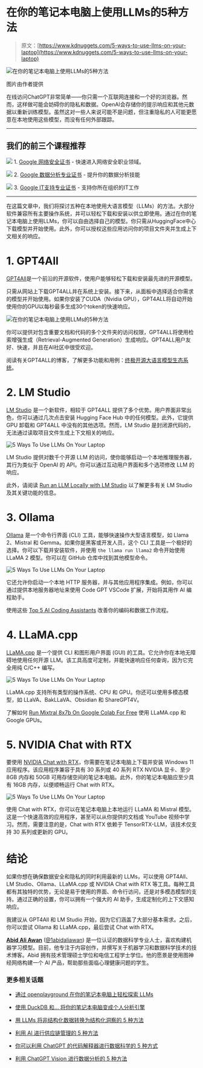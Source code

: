 # 在你的笔记本电脑上使用LLMs的5种方法

> 原文：[https://www.kdnuggets.com/5-ways-to-use-llms-on-your-laptop](https://www.kdnuggets.com/5-ways-to-use-llms-on-your-laptop)

![在你的笔记本电脑上使用LLMs的5种方法](../Images/959531228a0af4fd6fcf399f422784d8.png)

图片由作者提供

在线访问ChatGPT非常简单——你只需一个互联网连接和一个好的浏览器。然而，这样做可能会妨碍你的隐私和数据。OpenAI会存储你的提示响应和其他元数据以重新训练模型。虽然这对一些人来说可能不是问题，但注重隐私的人可能更愿意在本地使用这些模型，而没有任何外部跟踪。

* * *

## 我们的前三个课程推荐

![](../Images/0244c01ba9267c002ef39d4907e0b8fb.png) 1\. [Google 网络安全证书](https://www.kdnuggets.com/google-cybersecurity) - 快速进入网络安全职业领域。

![](../Images/e225c49c3c91745821c8c0368bf04711.png) 2\. [Google 数据分析专业证书](https://www.kdnuggets.com/google-data-analytics) - 提升你的数据分析技能

![](../Images/0244c01ba9267c002ef39d4907e0b8fb.png) 3\. [Google IT支持专业证书](https://www.kdnuggets.com/google-itsupport) - 支持你所在组织的IT工作

* * *

在这篇文章中，我们将探讨五种在本地使用大语言模型（LLMs）的方法。大部分软件兼容所有主要操作系统，并可以轻松下载和安装以供立即使用。通过在你的笔记本电脑上使用LLMs，你可以自由选择自己的模型。你只需从HuggingFace中心下载模型并开始使用。此外，你可以授权这些应用访问你的项目文件夹并生成上下文相关的响应。

# 1\. GPT4All

[GPT4All](https://gpt4all.io/index.html)是一个前沿的开源软件，使用户能够轻松下载和安装最先进的开源模型。

只需从网站上下载GPT4ALL并在系统上安装。接下来，从面板中选择适合你需求的模型并开始使用。如果你安装了CUDA（Nvidia GPU），GPT4ALL将自动开始使用你的GPU以每秒最多生成30个token的快速响应。

![在你的笔记本电脑上使用LLMs的5种方法](../Images/c68d67ddd46c9442bee98a695cfe0c78.png)

你可以提供对包含重要文档和代码的多个文件夹的访问权限，GPT4ALL将使用检索增强生成（Retrieval-Augmented Generation）生成响应。GPT4ALL用户友好、快速，并且在AI社区中很受欢迎。

阅读有关GPT4ALL的博客，了解更多功能和用例：[终极开源大语言模型生态系统](/2023/05/ultimate-opensource-large-language-model-ecosystem.html)。

# 2\. LM Studio

[LM Studio](https://lmstudio.ai/) 是一个新软件，相较于 GPT4ALL 提供了多个优势。用户界面非常出色，你可以通过几次点击安装 Hugging Face Hub 中的任何模型。此外，它提供 GPU 卸载和 GPT4ALL 中没有的其他选项。然而，LM Studio 是封闭源代码的，无法通过读取项目文件生成上下文相关的响应。

![5 Ways To Use LLMs On Your Laptop](../Images/4f5f0c4245979ed4d3f59ee7f7e28f52.png)

LM Studio 提供对数千个开源 LLM 的访问，使你能够启动一个本地推理服务器，其行为类似于 OpenAI 的 API。你可以通过互动用户界面和多个选项修改 LLM 的响应。

此外，请阅读 [Run an LLM Locally with LM Studio](/run-an-llm-locally-with-lm-studio) 以了解更多有关 LM Studio 及其关键功能的信息。

# 3\. Ollama

[Ollama](https://github.com/ollama/ollama) 是一个命令行界面 (CLI) 工具，能够快速操作大型语言模型，如 Llama 2、Mistral 和 Gemma。如果你是黑客或开发人员，这个 CLI 工具是一个极好的选择。你可以下载并安装软件，并使用 `the llama run llama2` 命令开始使用 LLaMA 2 模型。你可以在 GitHub 仓库中找到其他模型命令。

![5 Ways To Use LLMs On Your Laptop](../Images/33c8e965b3f5c20325e58d9f9749d31c.png)

它还允许你启动一个本地 HTTP 服务器，并与其他应用程序集成。例如，你可以通过提供本地服务器地址来使用 Code GPT VSCode 扩展，开始将其用作 AI 编程助手。

使用这些 [Top 5 AI Coding Assistants](/top-5-ai-coding-assistants-you-must-try) 改善你的编码和数据工作流程。

# 4\. LLaMA.cpp

[LLaMA.cpp](https://github.com/ggerganov/llama.cpp) 是一个提供 CLI 和图形用户界面 (GUI) 的工具。它允许你在本地无障碍地使用任何开源 LLM。该工具高度可定制，并能快速响应任何查询，因为它完全用纯 C/C++ 编写。

![5 Ways To Use LLMs On Your Laptop](../Images/e9ff13b2925d46e2dde511a831ca7d36.png)

LLaMA.cpp 支持所有类型的操作系统、CPU 和 GPU。你还可以使用多模态模型，如 LLaVA、BakLLaVA、Obsidian 和 ShareGPT4V。

了解如何 [Run Mixtral 8x7b On Google Colab For Free](/running-mixtral-8x7b-on-google-colab-for-free) 使用 LLaMA.cpp 和 Google GPUs。

# 5\. NVIDIA Chat with RTX

要使用 [NVIDIA Chat with RTX](https://www.nvidia.com/en-us/ai-on-rtx/chat-with-rtx-generative-ai/)，你需要在笔记本电脑上下载并安装 Windows 11 应用程序。该应用程序兼容于具有 30 系列或 40 系列 RTX NVIDIA 显卡、至少 8GB 内存和 50GB 可用存储空间的笔记本电脑。此外，你的笔记本电脑应至少具有 16GB 内存，以便顺畅运行 Chat with RTX。

![5 Ways To Use LLMs On Your Laptop](../Images/62b35ec13c71bd6451ed392e51013cb6.png)

使用 Chat with RTX，你可以在笔记本电脑上本地运行 LLaMA 和 Mistral 模型。这是一个快速高效的应用程序，甚至可以从你提供的文档或 YouTube 视频中学习。然而，需要注意的是，Chat with RTX 依赖于 TensorRTX-LLM，该技术仅支持 30 系列或更新的 GPU。

# 结论

如果你想在确保数据安全和隐私的同时利用最新的 LLMs，可以使用 GPT4All、LM Studio、Ollama、LLaMA.cpp 或 NVIDIA Chat with RTX 等工具。每种工具都有其独特的优势，无论是易于使用的界面、命令行访问，还是对多模态模型的支持。通过正确的设置，你可以拥有一个强大的 AI 助手，生成定制化的上下文感知响应。

我建议从 GPT4All 和 LM Studio 开始，因为它们涵盖了大部分基本需求。之后，你可以尝试 Ollama 和 LLaMA.cpp，最后尝试 Chat with RTX。

[](https://www.polywork.com/kingabzpro)****[Abid Ali Awan](https://www.polywork.com/kingabzpro)**** ([@1abidaliawan](https://www.linkedin.com/in/1abidaliawan)) 是一位认证的数据科学专业人士，喜欢构建机器学习模型。目前，他专注于内容创作，并撰写关于机器学习和数据科学技术的技术博客。Abid 拥有技术管理硕士学位和电信工程学士学位。他的愿景是使用图神经网络构建一个 AI 产品，帮助那些面临心理健康问题的学生。

### 更多相关话题

+   [通过 openplayground 在你的笔记本电脑上轻松探索 LLMs](https://www.kdnuggets.com/2023/04/explore-llms-easily-laptop-openplayground.html)

+   [使用 DuckDB 和… 将你的笔记本电脑变成个人分析引擎](https://www.kdnuggets.com/turn-your-laptop-into-a-personal-analytics-engine-with-duckdb-and-motherduck)

+   [用 LLMs 将非结构化数据转换为结构化洞察的 5 种方法](https://www.kdnuggets.com/5-ways-of-converting-unstructured-data-into-structured-insights-with-llms)

+   [利用 AI 进行供应链管理的 5 种方法](https://www.kdnuggets.com/2022/02/5-ways-ai-supply-chain-management.html)

+   [你可以利用 ChatGPT 的代码解释器进行数据科学的 5 种方式](https://www.kdnuggets.com/2023/08/5-ways-chatgpt-code-interpreter-data-science.html)

+   [利用 ChatGPT Vision 进行数据分析的 5 种方法](https://www.kdnuggets.com/5-ways-you-can-use-chatgpt-vision-for-data-analysis)
